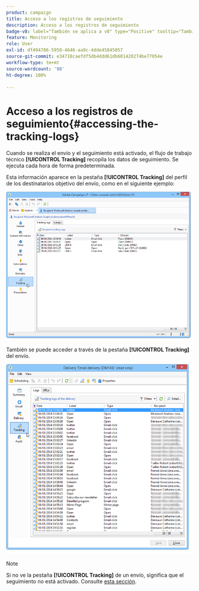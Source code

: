 ```yaml
---
product: campaign
title: Acceso a los registros de seguimiento
description: Acceso a los registros de seguimiento
badge-v8: label="También se aplica a v8" type="Positive" tooltip="También se aplica a Campaign v8"
feature: Monitoring
role: User
exl-id: df494786-5950-4646-aa9c-4dde45845057
source-git-commit: e34718caefdf5db4ddd61db601420274be77054e
workflow-type: tm+mt
source-wordcount: '98'
ht-degree: 100%

---
```


# Acceso a los registros de seguimiento{#accessing-the-tracking-logs}

Cuando se realiza el envío y el seguimiento está activado, el flujo de trabajo técnico **[!UICONTROL Tracking]** recopila los datos de seguimiento. Se ejecuta cada hora de forma predeterminada.

Esta información aparece en la pestaña **[!UICONTROL Tracking]** del perfil de los destinatarios objetivo del envío, como en el siguiente ejemplo:

![](assets/s_ncs_user_select_tracking_tab_from_recipient.png)

También se puede acceder a través de la pestaña **[!UICONTROL Tracking]** del envío.

![](assets/s_ncs_user_select_tracking_tab_from_del.png)

>[!NOTE]
>
>Si no ve la pestaña **[!UICONTROL Tracking]** de un envío, significa que el seguimiento no está activado. Consulte [esta sección](how-to-configure-tracked-links.md).
